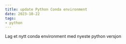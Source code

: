 ```yaml
---
title: update Python Conda environment
date: 2023-10-22
tags:
- python
---
```


Lag et nytt conda environment med nyeste python versjon
